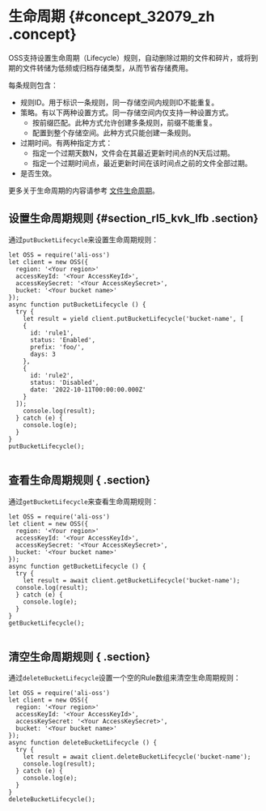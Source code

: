 # 生命周期 {#concept_32079_zh .concept}

OSS支持设置生命周期（Lifecycle）规则，自动删除过期的文件和碎片，或将到期的文件转储为低频或归档存储类型，从而节省存储费用。

每条规则包含：

-   规则ID。用于标识一条规则，同一存储空间内规则ID不能重复。
-   策略。有以下两种设置方式。同一存储空间内仅支持一种设置方式。
    -   按前缀匹配。此种方式允许创建多条规则，前缀不能重复。
    -   配置到整个存储空间。此种方式只能创建一条规则。
-   过期时间。有两种指定方式：
    -   指定一个过期天数N，文件会在其最近更新时间点的N天后过期。
    -   指定一个过期时间点，最近更新时间在该时间点之前的文件全部过期。
-   是否生效。

更多关于生命周期的内容请参考 [文件生命周期](../../../../cn.zh-CN/开发指南/管理文件/管理文件生命周期.md#)。

## 设置生命周期规则 {#section_rl5_kvk_lfb .section}

通过`putBucketLifecycle`来设置生命周期规则：

```language-js
let OSS = require('ali-oss')
let client = new OSS({
  region: '<Your region>'
  accessKeyId: '<Your AccessKeyId>',
  accessKeySecret: '<Your AccessKeySecret>',
  bucket: '<Your bucket name>'
});
async function putBucketLifecycle () {
  try {
    let result = yield client.putBucketLifecycle('bucket-name', [
    {
      id: 'rule1',
      status: 'Enabled',
      prefix: 'foo/',
      days: 3
    },
    {
      id: 'rule2',
      status: 'Disabled',
      date: '2022-10-11T00:00:00.000Z'
    }
  ]);
    console.log(result);
  } catch (e) {
    console.log(e);
  }
}
putBucketLifecycle();
			
```

## 查看生命周期规则 { .section}

通过`getBucketLifecycle`来查看生命周期规则：

```language-js
let OSS = require('ali-oss')
let client = new OSS({
  region: '<Your region>'
  accessKeyId: '<Your AccessKeyId>',
  accessKeySecret: '<Your AccessKeySecret>',
  bucket: '<Your bucket name>'
});
async function getBucketLifecycle () {
  try {
    let result = await client.getBucketLifecycle('bucket-name');
  console.log(result);
  } catch (e) {
    console.log(e);
  }
}
getBucketLifecycle();
			
```

## 清空生命周期规则 { .section}

通过`deleteBucketLifecycle`设置一个空的Rule数组来清空生命周期规则：

```language-js
let OSS = require('ali-oss')
let client = new OSS({
  region: '<Your region>'
  accessKeyId: '<Your AccessKeyId>',
  accessKeySecret: '<Your AccessKeySecret>',
  bucket: '<Your bucket name>'
});
async function deleteBucketLifecycle () {
  try {
    let result = await client.deleteBucketLifecycle('bucket-name');
    console.log(result);
  } catch (e) {
    console.log(e);
  }
}
deleteBucketLifecycle();
			
```

